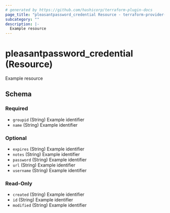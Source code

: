 ```yaml
---
# generated by https://github.com/hashicorp/terraform-plugin-docs
page_title: "pleasantpassword_credential Resource - terraform-provider-pleasant-password-server"
subcategory: ""
description: |-
  Example resource
---
```


# pleasantpassword_credential (Resource)

Example resource



<!-- schema generated by tfplugindocs -->
## Schema

### Required

- `groupid` (String) Example identifier
- `name` (String) Example identifier

### Optional

- `expires` (String) Example identifier
- `notes` (String) Example identifier
- `password` (String) Example identifier
- `url` (String) Example identifier
- `username` (String) Example identifier

### Read-Only

- `created` (String) Example identifier
- `id` (String) Example identifier
- `modified` (String) Example identifier
